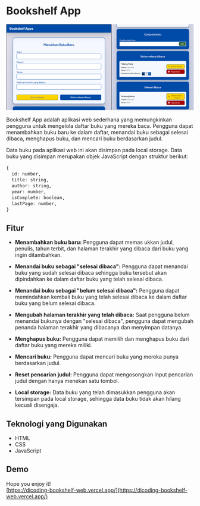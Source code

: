 # Bookshelf App

![](assets/preview.png)

Bookshelf App adalah aplikasi web sederhana yang memungkinkan pengguna untuk mengelola daftar buku yang mereka baca. Pengguna dapat menambahkan buku baru ke dalam daftar, menandai buku sebagai selesai dibaca, menghapus buku, dan mencari buku berdasarkan judul.

Data buku pada aplikasi web ini akan disimpan pada local storage. Data buku yang disimpan merupakan objek JavaScript dengan struktur berikut:
```
{
  id: number,
  title: string,
  author: string,
  year: number,
  isComplete: boolean,
  lastPage: number,
}
```

## Fitur

- **Menambahkan buku baru:**
  Pengguna dapat memas  ukkan judul, penulis, tahun terbit, dan halaman terakhir yang dibaca dari buku yang ingin ditambahkan.

- **Menandai buku sebagai "selesai dibaca":**
  Pengguna dapat menandai buku yang sudah selesai dibaca sehingga buku tersebut akan dipindahkan ke dalam daftar buku yang telah selesai dibaca. 

- **Menandai buku sebagai "belum selesai dibaca":**
  Pengguna dapat memindahkan kembali buku yang telah selesai dibaca ke dalam daftar buku yang belum selesai dibaca.

- **Mengubah halaman terakhir yang telah dibaca:**
  Saat pengguna belum menandai bukunya dengan "selesai dibaca", pengguna dapat mengubah penanda halaman terakhir yang dibacanya dan menyimpan datanya.

- **Menghapus buku:**
  Pengguna dapat memilih dan menghapus buku dari daftar buku yang mereka miliki.

- **Mencari buku:**
  Pengguna dapat mencari buku yang mereka punya berdasarkan judul.

- **Reset pencarian judul:**
  Pengguna dapat mengosongkan input pencarian judul dengan hanya menekan satu tombol.

- **Local storage:**
  Data buku yang telah dimasukkan pengguna akan tersimpan pada local storage, sehingga data buku tidak akan hilang kecuali disengaja.

## Teknologi yang Digunakan

- HTML
- CSS
- JavaScript

## Demo
Hope you enjoy it!  
[https://dicoding-bookshelf-web.vercel.app/](https://dicoding-bookshelf-web.vercel.app/)